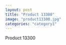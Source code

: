 ```yaml
---
layout: post
title: "Product 13300"
image: "product13300.jpg"
categories: "category1"
---
```

Product 13300
